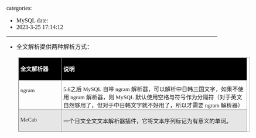 categories:
- MySQL
date:
- 2023-3-25 17:14:12
---

<body lang=zh-CN style='font-family:"Microsoft YaHei UI";font-size:12.0pt'>
<!--StartFragment-->

<div style='direction:ltr;border-width:100%'>

<div style='direction:ltr;margin-top:0in;margin-left:0in;width:6.5951in'>

<div style='direction:ltr;margin-top:0in;margin-left:0in;width:6.5951in'>

 <ul type=disc style='direction:ltr;unicode-bidi:embed;margin-top:0in;
  margin-bottom:0in'>
  <li style='margin-top:0;margin-bottom:0;vertical-align:middle;line-height:
      18pt'><span style='font-family:"Microsoft YaHei UI";font-size:12.0pt'>全文解析提供两种解析方式：</span></li>
 </ul>
 <div style='direction:ltr'>
 <table border=1 cellpadding=0 cellspacing=0 valign=top style='direction:ltr;
  border-collapse:collapse;border-style:solid;border-color:#A3A3A3;border-width:
  1pt;margin-left:.3333in' title="" summary="">
  <tr>
   <td style='border-style:solid;border-color:#A3A3A3;border-width:1pt;
   background-color:black;vertical-align:top;width:1.1298in;padding:2.0pt 3.0pt 2.0pt 3.0pt'>
   <p style='line-height:18pt;font-family:"Microsoft YaHei UI";
   font-size:11.5pt;color:white'><span style='font-weight:bold'>全文解析器</span></p>
   </td>
   <td style='border-style:solid;border-color:#A3A3A3;border-width:1pt;
   background-color:black;vertical-align:top;width:5.1048in;padding:2.0pt 3.0pt 2.0pt 3.0pt'>
   <p style='font-family:"Microsoft YaHei UI";font-size:11.5pt;
   color:white'><span style='font-weight:bold'>说明</span></p>
   </td>
  </tr>
  <tr>
   <td style='border-style:solid;border-color:#A3A3A3;border-width:1pt;
   vertical-align:top;width:1.1298in;padding:2.0pt 3.0pt 2.0pt 3.0pt'>
   <p style='font-family:"Comic Sans MS";font-size:11.5pt;
   color:#333333'>ngram</p>
   </td>
   <td style='border-style:solid;border-color:#A3A3A3;border-width:1pt;
   vertical-align:top;width:5.1743in;padding:2.0pt 3.0pt 2.0pt 3.0pt'>
   <p style='margin-top:6pt;margin-bottom:0pt;font-size:11.5pt'><span
   style='font-family:"Comic Sans MS"' lang=zh-CN>5.6</span><span
   style='font-family:"Microsoft YaHei UI"' lang=zh-CN>之后</span><span
   style='font-family:"Comic Sans MS"' lang=en-US> </span><span
   style='font-family:"Comic Sans MS"' lang=zh-CN>MySQL</span><span
   style='font-family:"Comic Sans MS"' lang=en-US> </span><span
   style='font-family:"Microsoft YaHei UI"' lang=zh-CN>自带</span><span
   style='font-family:"Comic Sans MS"' lang=en-US> </span><span
   style='font-family:"Comic Sans MS"' lang=zh-CN>ngram</span><span
   style='font-family:"Comic Sans MS"' lang=en-US> </span><span
   style='font-family:"Microsoft YaHei UI"' lang=zh-CN>解析器，可以解析中日韩三国文字，如果不使用</span><span
   style='font-family:"Comic Sans MS"' lang=en-US> </span><span
   style='font-family:"Comic Sans MS"' lang=zh-CN>ngram</span><span
   style='font-family:"Comic Sans MS"' lang=en-US> </span><span
   style='font-family:"Microsoft YaHei UI"' lang=zh-CN>解析器，则</span><span
   style='font-family:"Comic Sans MS"' lang=en-US> </span><span
   style='font-family:"Comic Sans MS"' lang=zh-CN>MySQL</span><span
   style='font-family:"Comic Sans MS"' lang=en-US> </span><span
   style='font-family:"Microsoft YaHei UI"' lang=zh-CN>默认使用空格与符号作为分隔符（对于英文自然够用了，但对于中日韩文字就不好用了，所以才需要</span><span
   style='font-family:"Comic Sans MS"' lang=en-US> </span><span
   style='font-family:"Comic Sans MS"' lang=zh-CN>ngram</span><span
   style='font-family:"Comic Sans MS"' lang=en-US> </span><span
   style='font-family:"Microsoft YaHei UI"' lang=zh-CN>解析器）</span></p>
   </td>
  </tr>
  <tr>
   <td style='border-style:solid;border-color:#A3A3A3;border-width:1pt;
   background-color:#E7E6E6;vertical-align:top;width:1.1298in;padding:2.0pt 3.0pt 2.0pt 3.0pt'>
   <p style='font-family:"Comic Sans MS";font-size:11.5pt;
   color:#333333'>MeCab</p>
   </td>
   <td style='border-style:solid;border-color:#A3A3A3;border-width:1pt;
   background-color:#E7E6E6;vertical-align:top;width:5.1048in;padding:2.0pt 3.0pt 2.0pt 3.0pt'>
   <p style='font-family:"Microsoft YaHei UI";font-size:11.5pt'>一个日文全文文本解析器插件，它将文本序列标记为有意义的单词。</p>
   </td>
  </tr>
 </table>
 </div>
</ul>

</div>

</div>

</div>

<!--EndFragment-->
</body>